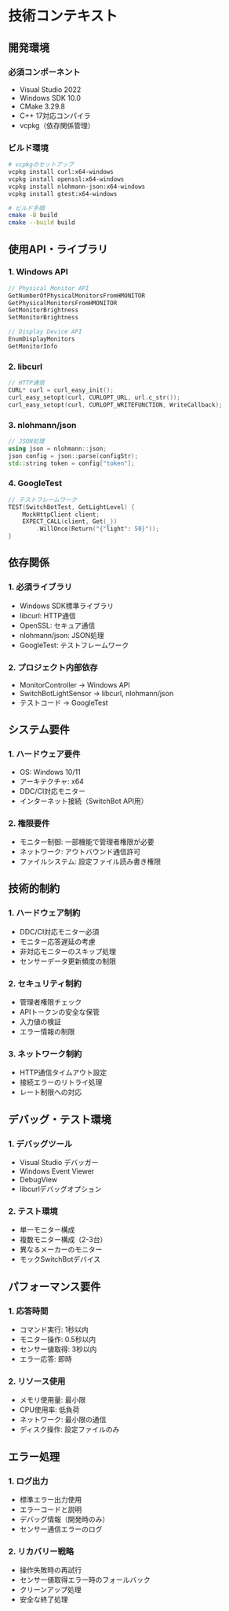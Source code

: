 # 技術コンテキスト

## 開発環境

### 必須コンポーネント
- Visual Studio 2022
- Windows SDK 10.0
- CMake 3.29.8
- C++ 17対応コンパイラ
- vcpkg（依存関係管理）

### ビルド環境
```bash
# vcpkgのセットアップ
vcpkg install curl:x64-windows
vcpkg install openssl:x64-windows
vcpkg install nlohmann-json:x64-windows
vcpkg install gtest:x64-windows

# ビルド手順
cmake -B build
cmake --build build
```

## 使用API・ライブラリ

### 1. Windows API
```cpp
// Physical Monitor API
GetNumberOfPhysicalMonitorsFromHMONITOR
GetPhysicalMonitorsFromHMONITOR
GetMonitorBrightness
SetMonitorBrightness

// Display Device API
EnumDisplayMonitors
GetMonitorInfo
```

### 2. libcurl
```cpp
// HTTP通信
CURL* curl = curl_easy_init();
curl_easy_setopt(curl, CURLOPT_URL, url.c_str());
curl_easy_setopt(curl, CURLOPT_WRITEFUNCTION, WriteCallback);
```

### 3. nlohmann/json
```cpp
// JSON処理
using json = nlohmann::json;
json config = json::parse(configStr);
std::string token = config["token"];
```

### 4. GoogleTest
```cpp
// テストフレームワーク
TEST(SwitchBotTest, GetLightLevel) {
    MockHttpClient client;
    EXPECT_CALL(client, Get(_))
        .WillOnce(Return("{"light": 50}"));
}
```

## 依存関係

### 1. 必須ライブラリ
- Windows SDK標準ライブラリ
- libcurl: HTTP通信
- OpenSSL: セキュア通信
- nlohmann/json: JSON処理
- GoogleTest: テストフレームワーク

### 2. プロジェクト内部依存
- MonitorController → Windows API
- SwitchBotLightSensor → libcurl, nlohmann/json
- テストコード → GoogleTest

## システム要件

### 1. ハードウェア要件
- OS: Windows 10/11
- アーキテクチャ: x64
- DDC/CI対応モニター
- インターネット接続（SwitchBot API用）

### 2. 権限要件
- モニター制御: 一部機能で管理者権限が必要
- ネットワーク: アウトバウンド通信許可
- ファイルシステム: 設定ファイル読み書き権限

## 技術的制約

### 1. ハードウェア制約
- DDC/CI対応モニター必須
- モニター応答遅延の考慮
- 非対応モニターのスキップ処理
- センサーデータ更新頻度の制限

### 2. セキュリティ制約
- 管理者権限チェック
- APIトークンの安全な保管
- 入力値の検証
- エラー情報の制限

### 3. ネットワーク制約
- HTTP通信タイムアウト設定
- 接続エラーのリトライ処理
- レート制限への対応

## デバッグ・テスト環境

### 1. デバッグツール
- Visual Studio デバッガー
- Windows Event Viewer
- DebugView
- libcurlデバッグオプション

### 2. テスト環境
- 単一モニター構成
- 複数モニター構成（2-3台）
- 異なるメーカーのモニター
- モックSwitchBotデバイス

## パフォーマンス要件

### 1. 応答時間
- コマンド実行: 1秒以内
- モニター操作: 0.5秒以内
- センサー値取得: 3秒以内
- エラー応答: 即時

### 2. リソース使用
- メモリ使用量: 最小限
- CPU使用率: 低負荷
- ネットワーク: 最小限の通信
- ディスク操作: 設定ファイルのみ

## エラー処理

### 1. ログ出力
- 標準エラー出力使用
- エラーコードと説明
- デバッグ情報（開発時のみ）
- センサー通信エラーのログ

### 2. リカバリー戦略
- 操作失敗時の再試行
- センサー値取得エラー時のフォールバック
- クリーンアップ処理
- 安全な終了処理
